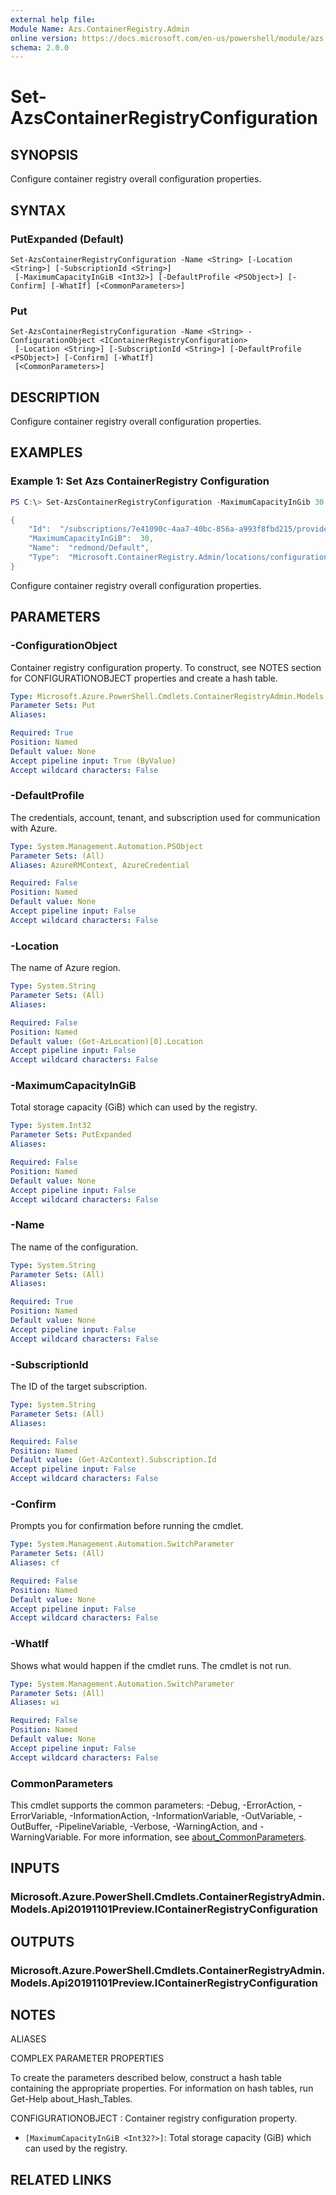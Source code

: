 ```yaml
---
external help file:
Module Name: Azs.ContainerRegistry.Admin
online version: https://docs.microsoft.com/en-us/powershell/module/azs.containerregistry.admin/set-azscontainerregistryconfiguration
schema: 2.0.0
---
```


# Set-AzsContainerRegistryConfiguration

## SYNOPSIS
Configure container registry overall configuration properties.

## SYNTAX

### PutExpanded (Default)
```
Set-AzsContainerRegistryConfiguration -Name <String> [-Location <String>] [-SubscriptionId <String>]
 [-MaximumCapacityInGiB <Int32>] [-DefaultProfile <PSObject>] [-Confirm] [-WhatIf] [<CommonParameters>]
```

### Put
```
Set-AzsContainerRegistryConfiguration -Name <String> -ConfigurationObject <IContainerRegistryConfiguration>
 [-Location <String>] [-SubscriptionId <String>] [-DefaultProfile <PSObject>] [-Confirm] [-WhatIf]
 [<CommonParameters>]
```

## DESCRIPTION
Configure container registry overall configuration properties.

## EXAMPLES

### Example 1: Set Azs ContainerRegistry Configuration
```powershell
PS C:\> Set-AzsContainerRegistryConfiguration -MaximumCapacityInGib 30 -ConfigurationName default | ConvertTo-Json

{
    "Id":  "/subscriptions/7e41090c-4aa7-40bc-856a-a993f8fbd215/providers/Microsoft.ContainerRegistry.Admin/locations/redmond/configurations/Default",
    "MaximumCapacityInGiB":  30,
    "Name":  "redmond/Default",
    "Type":  "Microsoft.ContainerRegistry.Admin/locations/configurations"
}
```

Configure container registry overall configuration properties.

## PARAMETERS

### -ConfigurationObject
Container registry configuration property.
To construct, see NOTES section for CONFIGURATIONOBJECT properties and create a hash table.

```yaml
Type: Microsoft.Azure.PowerShell.Cmdlets.ContainerRegistryAdmin.Models.Api20191101Preview.IContainerRegistryConfiguration
Parameter Sets: Put
Aliases:

Required: True
Position: Named
Default value: None
Accept pipeline input: True (ByValue)
Accept wildcard characters: False
```

### -DefaultProfile
The credentials, account, tenant, and subscription used for communication with Azure.

```yaml
Type: System.Management.Automation.PSObject
Parameter Sets: (All)
Aliases: AzureRMContext, AzureCredential

Required: False
Position: Named
Default value: None
Accept pipeline input: False
Accept wildcard characters: False
```

### -Location
The name of Azure region.

```yaml
Type: System.String
Parameter Sets: (All)
Aliases:

Required: False
Position: Named
Default value: (Get-AzLocation)[0].Location
Accept pipeline input: False
Accept wildcard characters: False
```

### -MaximumCapacityInGiB
Total storage capacity (GiB) which can used by the registry.

```yaml
Type: System.Int32
Parameter Sets: PutExpanded
Aliases:

Required: False
Position: Named
Default value: None
Accept pipeline input: False
Accept wildcard characters: False
```

### -Name
The name of the configuration.

```yaml
Type: System.String
Parameter Sets: (All)
Aliases:

Required: True
Position: Named
Default value: None
Accept pipeline input: False
Accept wildcard characters: False
```

### -SubscriptionId
The ID of the target subscription.

```yaml
Type: System.String
Parameter Sets: (All)
Aliases:

Required: False
Position: Named
Default value: (Get-AzContext).Subscription.Id
Accept pipeline input: False
Accept wildcard characters: False
```

### -Confirm
Prompts you for confirmation before running the cmdlet.

```yaml
Type: System.Management.Automation.SwitchParameter
Parameter Sets: (All)
Aliases: cf

Required: False
Position: Named
Default value: None
Accept pipeline input: False
Accept wildcard characters: False
```

### -WhatIf
Shows what would happen if the cmdlet runs.
The cmdlet is not run.

```yaml
Type: System.Management.Automation.SwitchParameter
Parameter Sets: (All)
Aliases: wi

Required: False
Position: Named
Default value: None
Accept pipeline input: False
Accept wildcard characters: False
```

### CommonParameters
This cmdlet supports the common parameters: -Debug, -ErrorAction, -ErrorVariable, -InformationAction, -InformationVariable, -OutVariable, -OutBuffer, -PipelineVariable, -Verbose, -WarningAction, and -WarningVariable. For more information, see [about_CommonParameters](http://go.microsoft.com/fwlink/?LinkID=113216).

## INPUTS

### Microsoft.Azure.PowerShell.Cmdlets.ContainerRegistryAdmin.Models.Api20191101Preview.IContainerRegistryConfiguration

## OUTPUTS

### Microsoft.Azure.PowerShell.Cmdlets.ContainerRegistryAdmin.Models.Api20191101Preview.IContainerRegistryConfiguration

## NOTES

ALIASES

COMPLEX PARAMETER PROPERTIES

To create the parameters described below, construct a hash table containing the appropriate properties. For information on hash tables, run Get-Help about_Hash_Tables.


CONFIGURATIONOBJECT <IContainerRegistryConfiguration>: Container registry configuration property.
  - `[MaximumCapacityInGiB <Int32?>]`: Total storage capacity (GiB) which can used by the registry.

## RELATED LINKS

